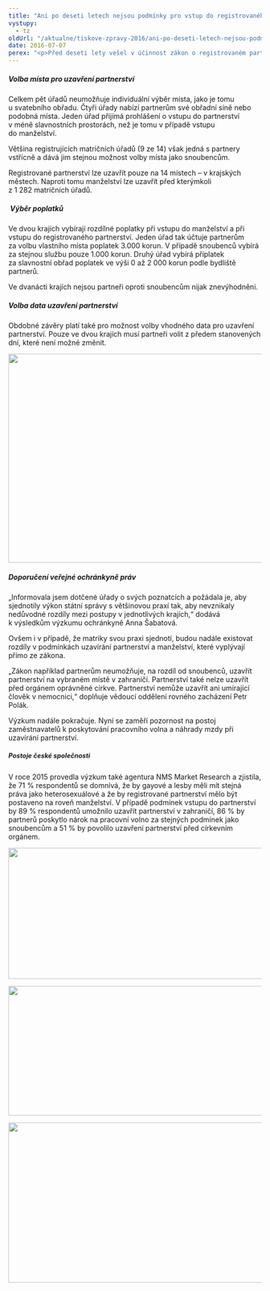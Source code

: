 ```yaml
---
title: "Ani po deseti letech nejsou podmínky pro vstup do registrovaného partnerství ve všech krajích stejné"
vystupy:
  - tz
oldUrl: "/aktualne/tiskove-zpravy-2016/ani-po-deseti-letech-nejsou-podminky-pro-vstup-do-registrovaneho-partnerstvi-ve-vsech-krajich-s"
date: 2016-07-07
perex: "<p>Před deseti lety vešel v účinnost zákon o registrovaném partnerství. Za dobu jeho existence vstoupilo do tohoto svazku 2174 párů (k 1.1. 2016). Registrované partnerství lze v České republice uzavřít pouze na 14 místech – v krajských městech.  Náš výzkum ukázal, že navzdory převažující dobré praxi existují mezi některými krajskými městy velké rozdíly v podmínkách, za kterých mohou páry do svazku vstoupit. Ať již se to týká volby místa, času nebo výše vybíraných poplatků. </p>"
---
```


<!-- imported from the old website -->

<h5>Volba místa pro uzavření partnerství </h5> <p>Celkem pět úřadů neumožňuje individuální výběr místa, jako je tomu u svatebního obřadu. Čtyři úřady nabízí partnerům své obřadní síně nebo podobná místa. Jeden úřad přijímá prohlášení o vstupu do partnerství v méně slavnostních prostorách, než je tomu v případě vstupu do manželství. </p> <p>Většina registrujících matričních úřadů (9 ze 14) však jedná s partnery vstřícně a dává jim stejnou možnost volby místa jako snoubencům.</p> <p>Registrované partnerství lze uzavřít pouze na 14 místech – v krajských městech. Naproti tomu manželství lze uzavřít před kterýmkoli z 1 282 matričních úřadů.  </p> <h5> Výběr poplatků</h5> <p>Ve dvou krajích vybírají rozdílné poplatky při vstupu do manželství a při vstupu do registrovaného partnerství. Jeden úřad tak účtuje partnerům za volbu vlastního místa poplatek 3.000 korun. V případě snoubenců vybírá za stejnou službu pouze 1.000 korun. Druhý úřad vybírá příplatek za slavnostní obřad poplatek ve výši 0 až 2 000 korun podle bydliště partnerů.</p> <p>Ve dvanácti krajích nejsou partneři oproti snoubencům nijak znevýhodněni.</p> <h5>Volba data uzavření partnerství</h5> <p>Obdobné závěry platí také pro možnost volby vhodného data pro uzavření partnerství. Pouze ve dvou krajích musí partneři volit z předem stanovených dní, které není možné změnit. </p><img src="https://www.ochrance.cz/uploads/RTEmagicC_1_Pocet_uzavrenych_partnerstvi_v_jednotlivych_krajich.png.png" width="604" height="416" alt="" /><h5>Doporučení veřejné ochránkyně práv</h5><p>„Informovala jsem dotčené úřady o svých poznatcích a požádala je, aby sjednotily výkon státní správy s většinovou praxí tak, aby nevznikaly nedůvodné rozdíly mezi postupy v jednotlivých krajích,“ dodává k výsledkům výzkumu ochránkyně Anna Šabatová. </p><p>Ovšem i v případě, že matriky svou praxi sjednotí, budou nadále existovat rozdíly v podmínkách uzavírání partnerství a manželství, které vyplývají přímo ze zákona.</p><p>„Zákon například partnerům neumožňuje, na rozdíl od snoubenců, uzavřít partnerství na vybraném místě v zahraničí. Partnerství také nelze uzavřít před orgánem oprávněné církve. Partnerství nemůže uzavřít ani umírající člověk v nemocnici,“ doplňuje vědoucí oddělení rovného zacházení Petr Polák. </p><p>Výzkum nadále pokračuje. Nyní se zaměří pozornost na postoj zaměstnavatelů k poskytování pracovního volna a náhrady mzdy při uzavírání partnerství.</p><h5><span style="line-height: 17.92px; font-size: 12.8px;">Postoje české společnosti</span></h5> <p>V roce 2015 provedla výzkum také agentura NMS Market Research a zjistila, že 71 % respondentů se domnívá, že by gayové a lesby měli mít stejná práva jako heterosexuálové a že by registrované partnerství mělo být postaveno na roveň manželství. V případě podmínek vstupu do partnerství by 89 % respondentů umožnilo uzavřít partnerství v zahraničí, 86 % by partnerů poskytlo nárok na pracovní volno za stejných podmínek jako snoubencům a 51 % by povolilo uzavření partnerství před církevním orgánem.</p><p><img src="https://www.ochrance.cz/uploads/RTEmagicC_2_Gayove_a_lesby_maji_mit_stejna_prava_jako_heterosexualove_ve_vsech_oblastech_zivota.png.png" width="557" height="261" alt="" /></p><p><img src="https://www.ochrance.cz/uploads/RTEmagicC_3_Melo_by_byt_registrovane_partnerstvi_postaveno_na_roven_manzelskym_parum_01.png.png" width="519" height="258" alt="" /></p><p><img src="https://www.ochrance.cz/uploads/RTEmagicC_4_Registrovanym_partnerum_bych_umoznil.png.png" width="609" height="319" alt="" /></p>
